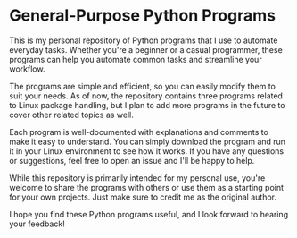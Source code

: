 # General-Purpose Python Programs

This is my personal repository of Python programs that I use to automate everyday tasks. Whether you're a beginner or a casual programmer, these programs can help you automate common tasks and streamline your workflow.

The programs are simple and efficient, so you can easily modify them to suit your needs. As of now, the repository contains three programs related to Linux package handling, but I plan to add more programs in the future to cover other related topics as well.

Each program is well-documented with explanations and comments to make it easy to understand. You can simply download the program and run it in your Linux environment to see how it works. If you have any questions or suggestions, feel free to open an issue and I'll be happy to help.

While this repository is primarily intended for my personal use, you're welcome to share the programs with others or use them as a starting point for your own projects. Just make sure to credit me as the original author.

I hope you find these Python programs useful, and I look forward to hearing your feedback!
